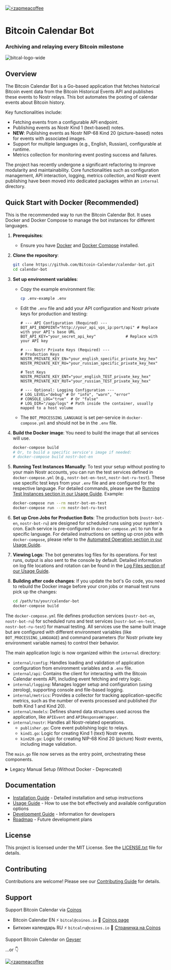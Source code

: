 [![⚡️zapmeacoffee](https://img.shields.io/badge/⚡️zap_-me_a_coffee-violet?style=plastic)](https://zapmeacoffee.com/npub1tcalvjvswjh5rwhr3gywmfjzghthexjpddzvlxre9wxfqz4euqys0309hn)

# Bitcoin Calendar Bot

### Archiving and relaying every Bitcoin milestone 

![bitcal-logo-wide](https://haven.bitcoin-calendar.org/9db5c5d32dff9f016bda92280deb4e14e137856704499827f5f0e6d83d7cb326.webp)

## Overview

The Bitcoin Calendar Bot is a Go-based application that fetches historical Bitcoin event data from the Bitcoin Historical Events API and publishes these events to Nostr relays. This bot automates the posting of calendar events about Bitcoin history.

Key functionalities include:
*   Fetching events from a configurable API endpoint.
*   Publishing events as Nostr Kind 1 (text-based) notes.
*   **NEW**: Publishing events as Nostr NIP-68 Kind 20 (picture-based) notes for events with associated images.
*   Support for multiple languages (e.g., English, Russian), configurable at runtime.
*   Metrics collection for monitoring event posting success and failures.

The project has recently undergone a significant refactoring to improve modularity and maintainability. Core functionalities such as configuration management, API interaction, logging, metrics collection, and Nostr event publishing have been moved into dedicated packages within an `internal` directory.

## Quick Start with Docker (Recommended)

This is the recommended way to run the Bitcoin Calendar Bot. It uses Docker and Docker Compose to manage the bot instances for different languages.

1.  **Prerequisites**:
    *   Ensure you have [Docker](https://docs.docker.com/get-docker/) and [Docker Compose](https://docs.docker.com/compose/install/) installed.

2.  **Clone the repository**:
    ```bash
    git clone https://github.com/Bitcoin-Calendar/calendar-bot.git
    cd calendar-bot
    ```

3.  **Set up environment variables**:
    *   Copy the example environment file:
        ```bash
        cp .env-example .env
        ```
    *   Edit the `.env` file and add your API configuration and Nostr private keys for production and testing:
        ```env
        # --- API Configuration (Required) ---
        BOT_API_ENDPOINT="http://your_api_vps_ip:port/api" # Replace with your API's base URL
        BOT_API_KEY="your_secret_api_key"             # Replace with your API key

        # --- Nostr Private Keys (Required) ---
        # Production Keys
        NOSTR_PRIVATE_KEY_EN="your_english_specific_private_key_hex"
        NOSTR_PRIVATE_KEY_RU="your_russian_specific_private_key_hex"

        # Test Keys
        NOSTR_PRIVATE_KEY_ENT="your_english_TEST_private_key_hex"
        NOSTR_PRIVATE_KEY_RUT="your_russian_TEST_private_key_hex"
        
        # --- Optional: Logging Configuration ---
        # LOG_LEVEL="debug" # Or "info", "warn", "error"
        # CONSOLE_LOG="true"  # Or "false"
        # LOG_DIR="/app/logs" # Path inside the container, usually mapped to a host volume
        ```
    *   The `BOT_PROCESSING_LANGUAGE` is set per-service in `docker-compose.yml` and should not be in the `.env` file.

4.  **Build the Docker image**:
    You need to build the image that all services will use.
    ```bash
    docker-compose build
    # Or, to build a specific service's image if needed:
    # docker-compose build nostr-bot-en 
    ```

5.  **Running Test Instances Manually**:
    To test your setup without posting to your main Nostr accounts, you can run the test services defined in `docker-compose.yml` (e.g., `nostr-bot-en-test`, `nostr-bot-ru-test`). These use specific test keys from your `.env` file and are configured for the respective language. For detailed commands, please see the [Running Test Instances section in our Usage Guide](docs/USAGE.md#running-test-instances).
    Example:
    ```bash
    docker-compose run --rm nostr-bot-en-test
    docker-compose run --rm nostr-bot-ru-test
    ```

6.  **Set up Cron Jobs for Production Bots**:
    The production bots (`nostr-bot-en`, `nostr-bot-ru`) are designed for scheduled runs using your system's cron. Each service is pre-configured in `docker-compose.yml` to run for a specific language. For detailed instructions on setting up cron jobs with `docker-compose`, please refer to the [Automated Operation section in our Usage Guide](docs/USAGE.md#automated-operation).

7.  **Viewing Logs**:
    The bot generates log files for its operations. For test runs, output is also sent to the console by default. Detailed information on log file locations and rotation can be found in the [Log Files section of our Usage Guide](docs/USAGE.md#log-files).

8.  **Building after code changes**:
    If you update the bot's Go code, you need to rebuild the Docker image before your cron jobs or manual test runs pick up the changes:
    ```bash
    cd /path/to/your/calendar-bot 
    docker-compose build
    ```

The `docker-compose.yml` file defines production services (`nostr-bot-en`, `nostr-bot-ru`) for scheduled runs and test services (`nostr-bot-en-test`, `nostr-bot-ru-test`) for manual testing. All services use the same built image but are configured with different environment variables (like `BOT_PROCESSING_LANGUAGE`) and command parameters (for Nostr private key environment variable names) to control their behavior.

The main application logic is now organized within the `internal` directory:
*   `internal/config`: Handles loading and validation of application configuration from environment variables and a `.env` file.
*   `internal/api`: Contains the client for interacting with the Bitcoin Calendar events API, including event fetching and retry logic.
*   `internal/logging`: Manages logger setup and configuration (using zerolog), supporting console and file-based logging.
*   `internal/metrics`: Provides a collector for tracking application-specific metrics, such as the number of events processed and published (for both Kind 1 and Kind 20).
*   `internal/models`: Defines shared data structures used across the application, like `APIEvent` and `APIResponseWrapper`.
*   `internal/nostr`: Handles all Nostr-related operations.
    *   `publisher.go`: Core event publishing logic to relays.
    *   `kind1.go`: Logic for creating Kind 1 (text) Nostr events.
    *   `kind20.go`: Logic for creating NIP-68 Kind 20 (picture) Nostr events, including image validation.

The `main.go` file now serves as the entry point, orchestrating these components.

<details>
<summary>Legacy Manual Setup (Without Docker - Deprecated)</summary>

This method is no longer recommended as the primary way to run the bot due to the API-driven nature and Docker-first approach for managing configurations like `BOT_PROCESSING_LANGUAGE`.

1. **Clone the repository**
   ```bash
   git clone https://github.com/Bitcoin-Calendar/calendar-bot.git
   cd calendar-bot
   ```

2. **Build the application**
   ```bash
   go build -o nostr_bot main.go
   ```

3. **Set up environment variables**
   Create a `.env` file in the project directory or ensure these are set in your environment:
   ```env
   # --- API Configuration (Required) ---
   BOT_API_ENDPOINT="http://your_api_vps_ip:port/api" 
   BOT_API_KEY="your_secret_api_key"

   # --- Language for this instance (Required for manual run) ---
   BOT_PROCESSING_LANGUAGE="en" # or "ru"

   # --- Nostr Private Key (Required) ---
   # The bot takes the NAME of the env var holding the key as a command argument.
   # So, if you pass NOSTR_KEY_MY_ACCOUNT as an argument, set it here:
   NOSTR_KEY_MY_ACCOUNT="your_private_key_hex"
   ```

4. **Run the bot**
   The bot fetches events based on the current date, its API configuration, and the `BOT_PROCESSING_LANGUAGE` env var.
   ```bash
   # Example for an English bot instance:
   # Ensure BOT_API_ENDPOINT, BOT_API_KEY, BOT_PROCESSING_LANGUAGE="en", 
   # and NOSTR_PRIVATE_KEY_FOR_EN (or your chosen name) are set in the environment.
   LOG_DIR=./logs ./nostr_bot NOSTR_PRIVATE_KEY_FOR_EN 
   # Replace NOSTR_PRIVATE_KEY_FOR_EN with the env var name for the specific key you want to use.
   ```

### Automated Daily Posting with Cron (Manual Setup - Deprecated)

Cron jobs run with a minimal environment. Ensure `BOT_API_ENDPOINT`, `BOT_API_KEY`, `BOT_PROCESSING_LANGUAGE`, and the specific `NOSTR_PRIVATE_KEY_...` variable are available.

Example cron entries (adapt as needed):
```cron
# Ensure the path to your project directory is correct.

# Run English bot instance at 04:00 AM daily
00 04 * * * cd /path/to/your/calendar-bot && BOT_PROCESSING_LANGUAGE="en" LOG_DIR=./logs ./nostr_bot NOSTR_PRIVATE_KEY_EN

# Run Russian bot instance at 05:00 AM daily
00 05 * * * cd /path/to/your/calendar-bot && BOT_PROCESSING_LANGUAGE="ru" LOG_DIR=./logs ./nostr_bot NOSTR_PRIVATE_KEY_RU
```
Consider using the Docker setup for cron jobs for easier management of environment variables per language.

</details>

## Documentation

- [Installation Guide](docs/INSTALLATION.md) - Detailed installation and setup instructions
- [Usage Guide](docs/USAGE.md) - How to use the bot effectively and available configuration options
- [Development Guide](docs/DEVELOPMENT.md) - Information for developers
- [Roadmap](docs/ROADMAP.md) - Future development plans

## License

This project is licensed under the MIT License. See the [LICENSE.txt](LICENSE.txt) file for details.

## Contributing

Contributions are welcome! Please see our [Contributing Guide](docs/CONTRIBUTING.md) for details.

## Support

Support Bitcoin Calendar via [Coinos](https://coinos.io/)
- Bitcoin Calendar EN ⚡️ `bitcal@coinos.io` 🔗 [Coinos page](https://coinos.io/bitcal)
- Биткоин календарь RU ⚡️ `bitcalru@coinos.io` 🔗 [Страничка на Coinos](https://coinos.io/bitcalru)

Support Bitcoin Calendar on [Geyser](https://geyser.fund/project/bitcoincalendar)

...or 👇

[![⚡️zapmeacoffee](https://img.shields.io/badge/⚡️zap_-me_a_coffee-violet?style=plastic)](https://zapmeacoffee.com/npub1tcalvjvswjh5rwhr3gywmfjzghthexjpddzvlxre9wxfqz4euqys0309hn)
